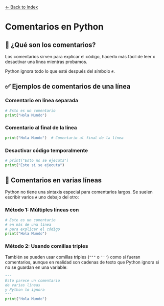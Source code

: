 [← Back to Index](README.md)

# Comentarios en Python

## 📌 ¿Qué son los comentarios?

Los comentarios sirven para explicar el código, hacerlo más fácil de leer o desactivar una línea mientras probamos.

Python ignora todo lo que esté después del símbolo `#`.

## ✅ Ejemplos de comentarios de una línea

### Comentario en línea separada
```python
# Esto es un comentario
print("Hola Mundo")
```

### Comentario al final de la línea
```python
print("Hola Mundo")  # Comentario al final de la línea
```

### Desactivar código temporalmente
```python
# print("Esto no se ejecuta")
print("Este sí se ejecuta")
```

## 📌 Comentarios en varias líneas

Python no tiene una sintaxis especial para comentarios largos. Se suelen escribir varios `#` uno debajo del otro:

### Método 1: Múltiples líneas con #
```python
# Este es un comentario
# en más de una línea
# para explicar el código
print("Hola Mundo")
```

### Método 2: Usando comillas triples
También se pueden usar comillas triples (`"""` o `'''`) como si fueran comentarios, aunque en realidad son cadenas de texto que Python ignora si no se guardan en una variable:

```python
"""
Esto parece un comentario
de varias líneas
y Python lo ignora
"""
print("Hola Mundo")
```
